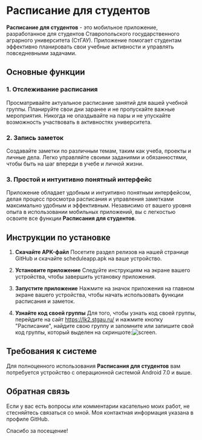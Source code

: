 # **Расписание для студентов**

**Расписание для студентов** - это мобильное приложение, разработанное для студентов Ставропольского государственного аграрного университета (СтГАУ). Приложение помогает студентам эффективно планировать свои учебные активности и управлять повседневными задачами. 

## **Основные функции**

### **1. Отслеживание расписания**
Просматривайте актуальное расписание занятий для вашей учебной группы. Планируйте свои дни заранее и не пропускайте важные мероприятия. Никогда не опаздывайте на пары и не упускайте возможность участвовать в активностях университета.

### **2. Запись заметок**
Создавайте заметки по различным темам, таким как учеба, проекты и личные дела. Легко управляйте своими заданиями и обязанностями, чтобы быть на шаг впереди в учебе и личной жизни.

### **3. Простой и интуитивно понятный интерфейс**
Приложение обладает удобным и интуитивно понятным интерфейсом, делая процесс просмотра расписания и управления заметками максимально удобным и эффективным. Независимо от вашего уровня опыта в использовании мобильных приложений, вы с легкостью освоите все функции **Расписания для студентов**.

## **Инструкции по установке**

1. **Скачайте APK-файл**
   Посетите раздел релизов на нашей странице GitHub и скачайте scheduleapp.apk на ваше устройство.

2. **Установите приложение**
   Следуйте инструкциям на экране вашего устройства, чтобы завершить установку приложения.

3. **Запустите приложение**
   Нажмите на значок приложения на главном экране вашего устройства, чтобы начать использовать функции расписания и заметок.
   
4. **Узнайте код своей группы**
   Для того, чтобы узнать код своей группы, перейдите на сайт https://lk2.stgau.ru/ и нажмите кнопку "Расписание", найдите свою группу и запомните или запишите свой код группы, который 
   выделен на скриншоте:![screen](https://github.com/tripleguard/scheduleapp/assets/140626637/80559fd9-240f-47b2-8e6c-928f3724ef16).


## **Требования к системе**
Для полноценного использования **Расписания для студентов** вам потребуется устройство с операционной системой Android 7.0 и выше.

## Обратная связь
Если у вас есть вопросы или комментарии касательно моих работ, не стесняйтесь связаться со мной. Моя контактная информация указана в профиле GitHub.

Спасибо за посещение!
